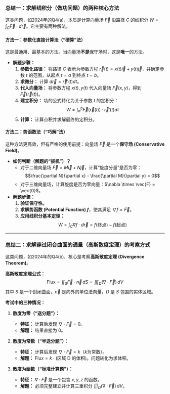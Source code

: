 ### 总结一：求解线积分（做功问题）的两种核心方法

这类问题，如2024年的Q4(a)，本质是计算向量场 $\vec{F}$ 沿路径 $C$ 的线积分 $W = \int_C \vec{F} \cdot d\vec{r}$。它主要有两种解法。

#### 方法一：参数化直接计算法（“硬算”法）

这是最通用、最基本的方法。当向量场**不是**保守场时，这是**唯一**的方法。

* **解题步骤：**
    1.  **参数化路径：** 将路径 $C$ 表示为参数方程 $\vec{r}(t) = x(t)\vec{i} + y(t)\vec{j}$，并确定参数 $t$ 的范围，从起点 $t=a$ 到终点 $t=b$。
    2.  **求微分：** 计算 $d\vec{r} = \vec{r}'(t)dt$。
    3.  **代入向量场：** 将参数方程 $x(t), y(t)$ 代入向量场 $\vec{F}(x,y)$，得到 $\vec{F}(\vec{r}(t))$。
    4.  **建立积分：** 功的公式转化为关于参数 $t$ 的定积分：
        $$W = \int_a^b \vec{F}(\vec{r}(t)) \cdot \vec{r}'(t) dt$$
    5.  **计算：** 计算点积并求解最终的定积分。

#### 方法二：势函数法（“巧解”法）

这种方法更高效，但有严格的使用前提：向量场 $\vec{F}$ 是一个**保守场 (Conservative Field)**。

* **如何判断（解题的“扳机”）？**
    * 对于二维向量场 $\vec{F} = M\vec{i} + N\vec{j}$，计算“旋度分量”是否为零：
        $$\frac{\partial N}{\partial x} - \frac{\partial M}{\partial y} = 0$$
    * 对于三维向量场，计算旋度是否为零向量：$\nabla \times \vec{F} = \vec{0}$。
* **解题步骤：**
    1.  **验证保守性。**
    2.  **求解势函数 (Potential Function) $f$**，使其满足 $\nabla f = \vec{F}$。
    3.  **应用线积分基本定理：**
        $$W = \int_C \nabla f \cdot d\vec{r} = f(\text{终点}) - f(\text{起点})$$

---

### 总结二：求解穿过闭合曲面的通量（高斯散度定理）的考察方式

这类问题，如2024年的Q4(b)，核心是考察**高斯散度定理 (Divergence Theorem)**。

**高斯散度定理公式：**
$$\text{Flux} = \iint_S \vec{F} \cdot \vec{n} \,dS = \iiint_D (\nabla \cdot \vec{F}) \,dV$$
其中 $S$ 是一个封闭曲面，$\vec{n}$ 是向外的单位法向量，$D$ 是 $S$ 包围的实体区域。

**考试中的三种情况：**

1.  **散度为零（“送分题”）：**
    * **特征：** 计算后发现 $\nabla \cdot \vec{F} = 0$。
    * **解题：** 结果直接为 $0$。

2.  **散度为常数（“半送分题”）：**
    * **特征：** 计算后发现 $\nabla \cdot \vec{F} = k$（$k$为常数）。
    * **解题：** $\text{Flux} = k \cdot (\text{区域 D 的体积})$。问题转化为求体积。

3.  **散度为函数（“标准计算题”）：**
    * **特征：** $\nabla \cdot \vec{F}$ 是一个包含 $x, y, z$ 的函数。
    * **解题：** 必须完整建立并计算三重积分 $\iiint_D (\nabla \cdot \vec{F}) \,dV$。